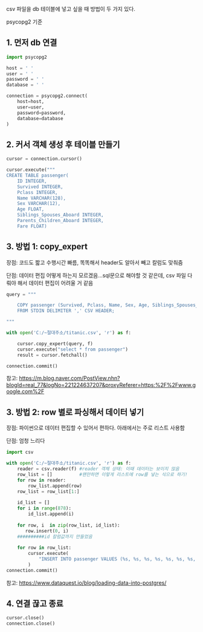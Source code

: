 csv 파일을 db 테이블에 넣고 싶을 때 방법이 두 가지 있다.

psycopg2 기준

## 1. 먼저 db 연결

```python
import psycopg2

host = ' '
user = ' '
password = ' '
database = ' '

connection = psycopg2.connect(
    host=host,
    user=user,
    password=password,
    database=database
)
```

## 2. 커서 객체 생성 후 테이블 만들기

```python
cursor = connection.cursor()

cursor.execute("""
CREATE TABLE passenger(
    ID INTEGER,
    Survived INTEGER,
    Pclass INTEGER,
    Name VARCHAR(128),
    Sex VARCHAR(12),
    Age FLOAT, 
    Siblings_Spouses_Aboard INTEGER,
    Parents_Children_Aboard INTEGER,
    Fare FLOAT)
```
## 3. 방법 1: copy_expert

장점: 코드도 짧고 수행시간 빠름, 똑똑해서 header도 알아서 빼고 칼럼도 맞춰줌

단점: 데이터 편집 어떻게 하는지 모르겠음...sql문으로 해야할 것 같은데, csv 파일 다뤄야 해서 데이터 편집이 어려울 거 같음

```python
query = """

    COPY passenger (Survived, Pclass, Name, Sex, Age, Siblings_Spouses_Aboard, Parents_Children_Aboard, Fare) 
    FROM STDIN DELIMITER ',' CSV HEADER;

"""

with open('C:/~절대주소/titanic.csv', 'r') as f:

    cursor.copy_expert(query, f)
    cursor.execute("select * from passenger")
    result = cursor.fetchall()

connection.commit()
```
참고: https://m.blog.naver.com/PostView.nhn?blogId=real_77&logNo=221224637207&proxyReferer=https:%2F%2Fwww.google.com%2F


## 3. 방법 2: row 별로 파싱해서 데이터 넣기

장점: 파이썬으로 데이터 편집할 수 있어서 편하다. 아래에서는 주로 리스트 사용함

단점: 엄청 느리다

```python
import csv

with open('C:/~절대주소/titanic.csv', 'r') as f:
    reader = csv.reader(f) #reader 객체 상태: 이때 데이터는 보이지 않음
    row_list = []          #왠만하면 이렇게 리스트에 row를 넣는 식으로 하기!
    for row in reader:
        row_list.append(row)
    row_list = row_list[1:]
 
    id_list = []
    for i in range(878):
        id_list.append(i)
    
    for row, i  in zip(row_list, id_list):
       row.insert(0, i)
    ##########id 칼럼값까지 만들었음
        
    for row in row_list:
        cursor.execute(
            "INSERT INTO passenger VALUES (%s, %s, %s, %s, %s, %s, %s, %s, %s)", row           #여기 뒤에 row 붙는 거 주의!!!!
        )
connection.commit()
```

참고: https://www.dataquest.io/blog/loading-data-into-postgres/

## 4. 연결 끊고 종료

```python
cursor.close()
connection.close()
```
